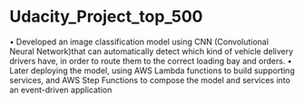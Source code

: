 # Udacity_Project_top_500


• Developed an image classification model using CNN (Convolutional Neural Network)that can automatically detect which
kind of vehicle delivery drivers have, in order to route them to the correct loading bay and orders.
• Later deploying the model, using AWS Lambda functions to build supporting services, and AWS Step Functions to
compose the model and services into an event-driven application
